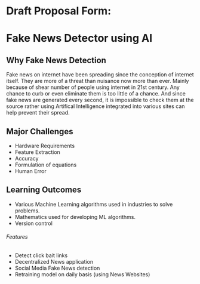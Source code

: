 # Draft Proposal Form:

# Fake News Detector using AI 

## Why Fake News Detection
Fake news on internet have been spreading since the conception of internet itself.
They are more of a threat than nuisance now more than ever. Mainly because of shear number of people using internet in 21st century. Any chance to curb or even eliminate them is too little of a chance. And since fake news are generated every second, it is impossible to check them at the source rather using Artifical Intelligence integrated into various sites can help prevent their spread.

## Major Challenges
- Hardware Requirements
- Feature Extraction
- Accuracy
- Formulation of equations
- Human Error

## Learning Outcomes
- Various Machine Learning algorithms used in industries to solve problems.
- Mathematics used for developing ML algorithms.
- Version control

###### Features
- Detect click bait links
- Decentralized News application
- Social Media Fake News detection
- Retraining model on daily basis (using News Websites)

